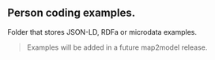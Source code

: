 ## Person coding examples. 
Folder that stores JSON-LD, RDFa or microdata examples.
>Examples will be added in a future map2model release.
